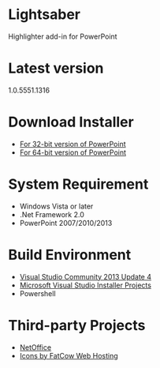 # Lightsaber
Highlighter add-in for PowerPoint

# Latest version
1.0.5551.1316

# Download Installer
- [For 32-bit version of PowerPoint](https://github.com/examan/lightsaber/releases/download/1.0.5551.1316/Lightsaber86.msi)
- [For 64-bit version of PowerPoint](https://github.com/examan/lightsaber/releases/download/1.0.5551.1316/Lightsaber64.msi)

# System Requirement
- Windows Vista or later
- .Net Framework 2.0
- PowerPoint 2007/2010/2013

# Build Environment
- [Visual Studio Community 2013 Update 4](http://www.visualstudio.com/downloads/download-visual-studio-vs.aspx)
- [Microsoft Visual Studio Installer Projects](https://visualstudiogallery.msdn.microsoft.com/9abe329c-9bba-44a1-be59-0fbf6151054d)
- Powershell

# Third-party Projects
- [NetOffice](http://netoffice.codeplex.com/)
- [Icons by FatCow Web Hosting](https://www.iconfinder.com/iconsets/fatcow)
